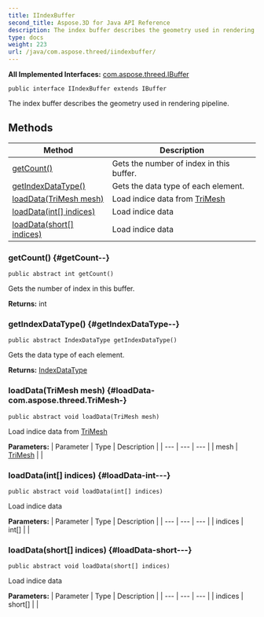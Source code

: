 ```yaml
---
title: IIndexBuffer
second_title: Aspose.3D for Java API Reference
description: The index buffer describes the geometry used in rendering pipeline.
type: docs
weight: 223
url: /java/com.aspose.threed/iindexbuffer/
---
```


**All Implemented Interfaces:**
[com.aspose.threed.IBuffer](../../com.aspose.threed/ibuffer)
```
public interface IIndexBuffer extends IBuffer
```

The index buffer describes the geometry used in rendering pipeline.
## Methods

| Method | Description |
| --- | --- |
| [getCount()](#getCount--) | Gets the number of index in this buffer. |
| [getIndexDataType()](#getIndexDataType--) | Gets the data type of each element. |
| [loadData(TriMesh mesh)](#loadData-com.aspose.threed.TriMesh-) | Load indice data from [TriMesh](../../com.aspose.threed/trimesh) |
| [loadData(int[] indices)](#loadData-int---) | Load indice data |
| [loadData(short[] indices)](#loadData-short---) | Load indice data |
### getCount() {#getCount--}
```
public abstract int getCount()
```


Gets the number of index in this buffer.

**Returns:**
int
### getIndexDataType() {#getIndexDataType--}
```
public abstract IndexDataType getIndexDataType()
```


Gets the data type of each element.

**Returns:**
[IndexDataType](../../com.aspose.threed/indexdatatype)
### loadData(TriMesh mesh) {#loadData-com.aspose.threed.TriMesh-}
```
public abstract void loadData(TriMesh mesh)
```


Load indice data from [TriMesh](../../com.aspose.threed/trimesh)

**Parameters:**
| Parameter | Type | Description |
| --- | --- | --- |
| mesh | [TriMesh](../../com.aspose.threed/trimesh) |  |

### loadData(int[] indices) {#loadData-int---}
```
public abstract void loadData(int[] indices)
```


Load indice data

**Parameters:**
| Parameter | Type | Description |
| --- | --- | --- |
| indices | int[] |  |

### loadData(short[] indices) {#loadData-short---}
```
public abstract void loadData(short[] indices)
```


Load indice data

**Parameters:**
| Parameter | Type | Description |
| --- | --- | --- |
| indices | short[] |  |

